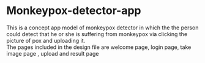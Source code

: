 # Monkeypox-detector-app
 This is a concept app model of monkeypox detector in which the the person could 
 detect that he or she is suffering from monkeypox via clicking the picture of pox and uploading it. 
<br> The pages included in the design file are welcome page, login page, take image page , upload and result page </br>

